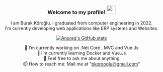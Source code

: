 <h3 align="center">
Welcome to my profile!
<img src="https://media.giphy.com/media/hvRJCLFzcasrR4ia7z/giphy.gif" width="28">
</h3>
<p align="center">
I am Burak Köroğlu. I graduated from computer engineering in 2022.<br> I'm currently developing web applications like  ERP systems and Websites.

<p>
<div align="center">

[![Anurag's GitHub stats](https://github-readme-stats.vercel.app/api?username=burakkoroglu&theme=monokai)](https://github.com/anuraghazra/github-readme-stats)


 🔭 I’m currently working on .Net Core , MVC and Vue.Js <br>
 🌱 I’m currently learning Docker and Vue.Js<br>
 💬 Feel free to ask me about anything<br>
 📫 How to reach me: Mail me at "bkorooglu@gmail.com"<br>
<div>
